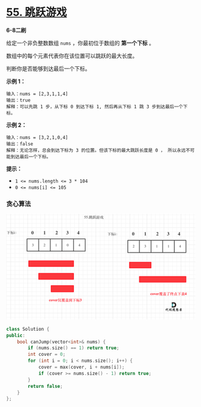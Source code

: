 # [55. 跳跃游戏](https://leetcode-cn.com/problems/jump-game/)

**6-8二刷**

给定一个非负整数数组 `nums` ，你最初位于数组的 **第一个下标** 。

数组中的每个元素代表你在该位置可以跳跃的最大长度。

判断你是否能够到达最后一个下标。

**示例 1：**

```
输入：nums = [2,3,1,1,4]
输出：true
解释：可以先跳 1 步，从下标 0 到达下标 1, 然后再从下标 1 跳 3 步到达最后一个下标。
```

**示例 2：**

```
输入：nums = [3,2,1,0,4]
输出：false
解释：无论怎样，总会到达下标为 3 的位置。但该下标的最大跳跃长度是 0 ， 所以永远不可能到达最后一个下标。
```

**提示：**

- `1 <= nums.length <= 3 * 104`
- `0 <= nums[i] <= 105`

### 贪心算法

![55.跳跃游戏](../../Images/5.跳跃游戏.assets/20201124154758229.png)

```c++
class Solution {
public:
    bool canJump(vector<int>& nums) {
        if (nums.size() == 1) return true;
        int cover = 0;
        for (int i = 0; i < nums.size(); i++) {
            cover = max(cover, i + nums[i]);
            if (cover >= nums.size() - 1) return true;
        }
        return false;
    }
};
```


